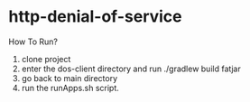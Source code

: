 # http-denial-of-service

How To Run?
1. clone project
2. enter the dos-client directory and run ./gradlew build fatjar
3. go back to main directory
4. run the runApps.sh script.

